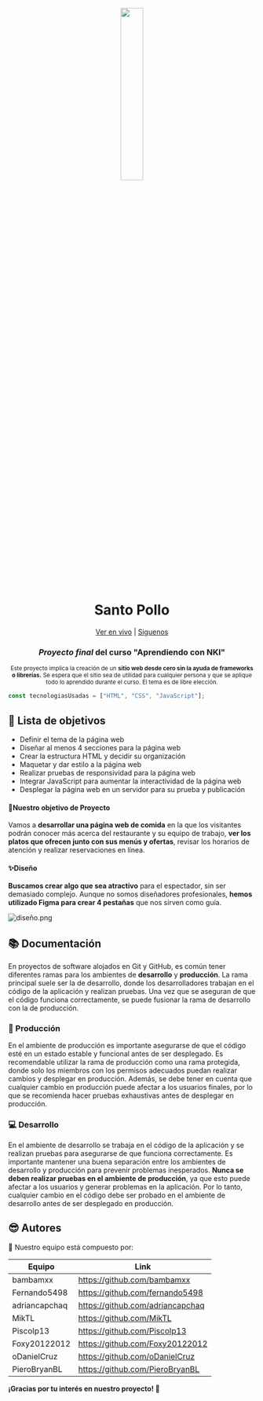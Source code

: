 <p align="center">
  <img align="center" src="icons/logo.png" width="30%">
  <h1 align="center">Santo Pollo</h1>
  <p align="center"><a href="https://restaurante-sp.netlify.app/">Ver en vivo</a> | <a href="https://linktr.ee/conovatec">Siguenos</a> </p>
  <div align="center">
<h3><strong><em>Proyecto final</em></strong> del curso "Aprendiendo con NKI"</h3>
</div>
<p align="center"><small>Este proyecto implica la creación de un <strong>sitio web desde cero sin la ayuda de frameworks o librerías.</strong> Se espera que el sitio sea de utilidad para cualquier persona y que se aplique todo lo aprendido durante el curso. El tema es de libre elección.</small></p>
</p>

```javascript
const tecnologiasUsadas = ["HTML", "CSS", "JavaScript"];
```

## 🗻 Lista de objetivos

- Definir el tema de la página web
- Diseñar al menos 4 secciones para la página web
- Crear la estructura HTML y decidir su organización
- Maquetar y dar estilo a la página web
- Realizar pruebas de responsividad para la página web
- Integrar JavaScript para aumentar la interactividad de la página web
- Desplegar la página web en un servidor para su prueba y publicación

#### 🫡Nuestro objetivo de Proyecto

Vamos a **desarrollar una página web de comida** en la que los visitantes podrán conocer más acerca del restaurante y su equipo de trabajo, **ver los platos que ofrecen junto con sus menús y ofertas**, revisar los horarios de atención y realizar reservaciones en línea.

#### ✨Diseño

**Buscamos crear algo que sea atractivo** para el espectador, sin ser demasiado complejo. Aunque no somos diseñadores profesionales, **hemos utilizado Figma para crear 4 pestañas** que nos sirven como guía.

![diseño.png](img/diseño.png)

## 📚 Documentación

En proyectos de software alojados en Git y GitHub, es común tener diferentes ramas para los ambientes de **desarrollo** y **producción**. La rama principal suele ser la de desarrollo, donde los desarrolladores trabajan en el código de la aplicación y realizan pruebas. Una vez que se aseguran de que el código funciona correctamente, se puede fusionar la rama de desarrollo con la de producción.

### 🚀 Producción

En el ambiente de producción es importante asegurarse de que el código esté en un estado estable y funcional antes de ser desplegado. Es recomendable utilizar la rama de producción como una rama protegida, donde solo los miembros con los permisos adecuados puedan realizar cambios y desplegar en producción. Además, se debe tener en cuenta que cualquier cambio en producción puede afectar a los usuarios finales, por lo que se recomienda hacer pruebas exhaustivas antes de desplegar en producción.

### 💻 Desarrollo

En el ambiente de desarrollo se trabaja en el código de la aplicación y se realizan pruebas para asegurarse de que funciona correctamente. Es importante mantener una buena separación entre los ambientes de desarrollo y producción para prevenir problemas inesperados. **Nunca se deben realizar pruebas en el ambiente de producción**, ya que esto puede afectar a los usuarios y generar problemas en la aplicación. Por lo tanto, cualquier cambio en el código debe ser probado en el ambiente de desarrollo antes de ser desplegado en producción.

## 😎 Autores

👥 Nuestro equipo está compuesto por:

| Equipo        | Link                             |
| ------------- | -------------------------------- |
| bambamxx      | https://github.com/bambamxx      |
| Fernando5498  | https://github.com/fernando5498  |
| adriancapchaq | https://github.com/adriancapchaq |
| MikTL         | https://github.com/MikTL         |
| Piscolp13     | https://github.com/Piscolp13     |
| Foxy20122012  | https://github.com/Foxy20122012  |
| oDanielCruz   | https://github.com/oDanielCruz   |
| PieroBryanBL  | https://github.com/PieroBryanBL  |

**¡Gracias por tu interés en nuestro proyecto! 🙌**
